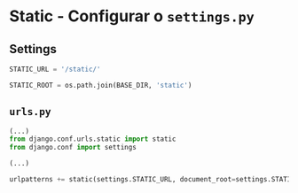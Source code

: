 # Static - Configurar o ```settings.py``` 

## Settings
```python
STATIC_URL = '/static/'

STATIC_ROOT = os.path.join(BASE_DIR, 'static')
```

## ```urls.py```

```python
(...)
from django.conf.urls.static import static
from django.conf import settings

(...)

urlpatterns += static(settings.STATIC_URL, document_root=settings.STATIC_ROOT)
``` 
